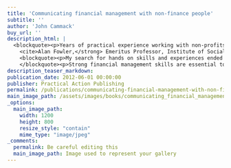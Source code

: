 ```yaml
---
title: 'Communicating financial management with non-finance people'
subtitle: ''
author: 'John Cammack'
buy_url: ''
description_html: |
  <blockquote><p>Years of practical experience working with non-profits speak from these pages</p>
    <cite>Alan Fowler,</strong> Emeritus Professor, Institute of Social Studies, The Hague</cite></blockquote>
    <blockquote><p>My search for hands on skills and experiences ended with this book's publication</p><cite>Alick Nyirenda, Senior Advisor, Norwegian Association of Disabled CBR Program, Zambia</cite>
    </blockquote><p>Strong financial management skills are essential to promote high programme standards in international development organizations. Many non-finance people find numbers and financial techniques difficult, and some just give up or expect someone else to handle them. However, NGO managers and other staff are responsible for sound financial management and without full understanding their programmes will be at best less effective, and at worst vulnerable to going unfunded.</p><p>To help avoid these problems, many development agencies provide financial training for their non-finance staff, and also their partners. But just providing more skills training does not address all the issues. Poor communication about financial information, by both finance and non-finance people, often seems to cause a block. This book helps people speak and write financial information better, avoiding jargon, and preventing their listeners from &lsquo;switching off&rsquo;. It explains why messages about finance may not be received as they were intended when working cross-culturally< and outlines how information can be tailored to different audiences. It outlines how to design training sessions that improve understanding and collaboration between finance and non-finance people, including partner organizations, trustees, and staff.</p><p><em>Communicating financial management with non-finance people</em> should be read by non-finance and finance managers and staff within non-profit organizations internationally.</p><p><a target="_blank" href="http://developmentbookshop.com/communicating-financial-management-with-non-finance-people-pb.html">Further details/buy at Practical Action Publishing</a> For online discount and a <em>further exclusive 10% discount </em>enter the code <strong>CAMM2012</strong> on the order form.  <a href="http://developmentbookshop.com/cammack-special-offer" target="_blank">Special offer: buy all three Practical Action Books for &pound;30</a>.</p><p>Also available through on-line booksellers</p>
description_teaser_markdown:
publication_date: 2012-06-01 00:00:00
publisher: Practical Action Publishing
permalink: /publications/communicating-financial-management-with-non-finance-people/
main_image_path: /assets/images/books/communicating_financial_management.jpg
_options:
  main_image_path:
    width: 1200
    height: 800
    resize_style: "contain"
    mime_type: "image/jpeg"
_comments:
  permalink: Be careful editing this
  main_image_path: Image used to represent your gallery
---
```



